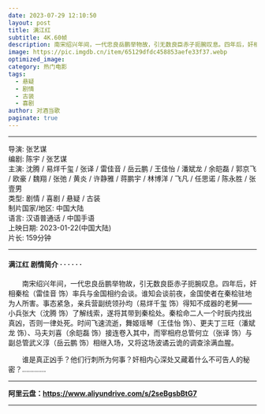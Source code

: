 ```yaml
---
date: 2023-07-29 12:10:50
layout: post
title: 满江红
subtitle: 4K.60帧
description: 南宋绍兴年间，一代忠良岳鹏举物故，引无数良臣赤子扼腕叹息。四年后，奸相秦桧率兵与金国相约会谈。谁知会谈前夜，金国使者在秦桧驻地为人所害。事态紧急，亲兵营副统领孙均得知不成器的老舅——小兵张大了解线索，遂将其带到秦桧处。秦桧命二人一个时辰内找出真凶，否则一律处死。时间飞速流逝，舞姬瑶琴、更夫丁三旺、马夫刘喜接连卷入其中，而宰相府总管何立与副总管武义淳相继入场，又将这场波谲云诡的调查涂满血腥......
image: https://pic.imgdb.cn/item/65129dfdc458853aefe33f37.webp
optimized_image: 
category: 热门电影
tags:
  - 悬疑
  - 剧情
  - 古装
  - 喜剧
author: 对酒当歌
paginate: true
---
```


---

导演: 张艺谋  
编剧: 陈宇 / 张艺谋  
主演: 沈腾 / 易烊千玺 / 张译 / 雷佳音 / 岳云鹏 / 王佳怡 / 潘斌龙 / 余皑磊 / 郭京飞 / 欧豪 / 魏翔 / 张弛 / 黄炎 / 许静雅 / 蒋鹏宇 / 林博洋 / 飞凡 / 任思诺 / 陈永胜 / 张壹男  
类型: 剧情 / 喜剧 / 悬疑 / 古装  
制片国家/地区: 中国大陆  
语言: 汉语普通话 / 中国手语  
上映日期: 2023-01-22(中国大陆)  
片长: 159分钟  

---

#### 满江红 剧情简介 · · · · · ·

　　南宋绍兴年间，一代忠良岳鹏举物故，引无数良臣赤子扼腕叹息。四年后，奸相秦桧（雷佳音 饰）率兵与金国相约会谈。谁知会谈前夜，金国使者在秦桧驻地为人所害。事态紧急，亲兵营副统领孙均（易烊千玺 饰）得知不成器的老舅——小兵张大（沈腾 饰）了解线索，遂将其带到秦桧处。秦桧命二人一个时辰内找出真凶，否则一律处死。时间飞速流逝，舞姬瑶琴（王佳怡 饰）、更夫丁三旺（潘斌龙 饰）、马夫刘喜（余皑磊 饰）接连卷入其中，而宰相府总管何立（张译 饰）与副总管武义淳（岳云鹏 饰）相继入场，又将这场波谲云诡的调查涂满血腥。

　　谁是真正凶手？他们行刺所为何事？奸相内心深处又藏着什么不可告人的秘密？…………

---

**阿里云盘：<https://www.aliyundrive.com/s/2seBgsbBtG7>**

---
